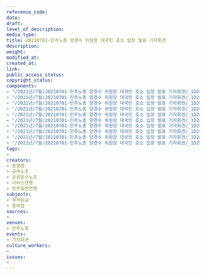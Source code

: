 ```yaml
---
reference_code: 
date: 
draft: 
level_of_description: 
media_type: 
title: 20210701-민주노총 양경수 위원장 대국민 호소 입장 발표 기자회견
description: 
weight: 
modified_at: 
created_at: 
link: 
public_access_status: 
copyright_status: 
components:
- "/2021년/7월/20210701-민주노총 양경수 위원장 대국민 호소 입장 발표 기자회견/_1D20384.jpg"
- "/2021년/7월/20210701-민주노총 양경수 위원장 대국민 호소 입장 발표 기자회견/_1D20149.jpg"
- "/2021년/7월/20210701-민주노총 양경수 위원장 대국민 호소 입장 발표 기자회견/_1D20444.jpg"
- "/2021년/7월/20210701-민주노총 양경수 위원장 대국민 호소 입장 발표 기자회견/_1D20420.jpg"
- "/2021년/7월/20210701-민주노총 양경수 위원장 대국민 호소 입장 발표 기자회견/_1D20373.jpg"
- "/2021년/7월/20210701-민주노총 양경수 위원장 대국민 호소 입장 발표 기자회견/_1D20441.jpg"
- "/2021년/7월/20210701-민주노총 양경수 위원장 대국민 호소 입장 발표 기자회견/_1D20111.jpg"
- "/2021년/7월/20210701-민주노총 양경수 위원장 대국민 호소 입장 발표 기자회견/_1D20195.jpg"
- "/2021년/7월/20210701-민주노총 양경수 위원장 대국민 호소 입장 발표 기자회견/_1D20140.jpg"
- "/2021년/7월/20210701-민주노총 양경수 위원장 대국민 호소 입장 발표 기자회견/_1D20088.jpg"
tags:
- 
creators:
- 총연맹
- 금속노조
- 공공운수노조
- 서비스연맹
- 민주일반연맹
subjects:
- 최저임금
- 총파업
sources:
- 
venues:
- 민주노총
events:
- 기자회견
culture_workers:
- 
issues:
- 
---
```

